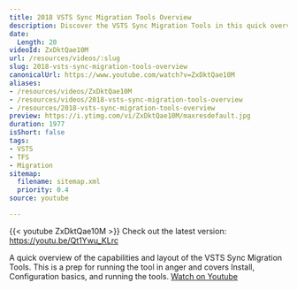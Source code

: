 ```yaml
---
title: 2018 VSTS Sync Migration Tools Overview
description: Discover the VSTS Sync Migration Tools in this quick overview! Learn about installation, configuration, and how to run the tools effectively.
date:
  Length: 20
videoId: ZxDktQae10M
url: /resources/videos/:slug
slug: 2018-vsts-sync-migration-tools-overview
canonicalUrl: https://www.youtube.com/watch?v=ZxDktQae10M
aliases:
- /resources/videos/ZxDktQae10M
- /resources/videos/2018-vsts-sync-migration-tools-overview
- /resources/2018-vsts-sync-migration-tools-overview
preview: https://i.ytimg.com/vi/ZxDktQae10M/maxresdefault.jpg
duration: 1977
isShort: false
tags:
- VSTS
- TFS
- Migration
sitemap:
  filename: sitemap.xml
  priority: 0.4
source: youtube

---
```

{{< youtube ZxDktQae10M >}} 
 Check out the latest version: https://youtu.be/Qt1Ywu_KLrc

A quick overview of the capabilities and layout of the VSTS Sync Migration Tools. This is a prep for running the tool in anger and covers Install, Configuration basics, and running the tools. 
 [Watch on Youtube](https://www.youtube.com/watch?v=ZxDktQae10M)
